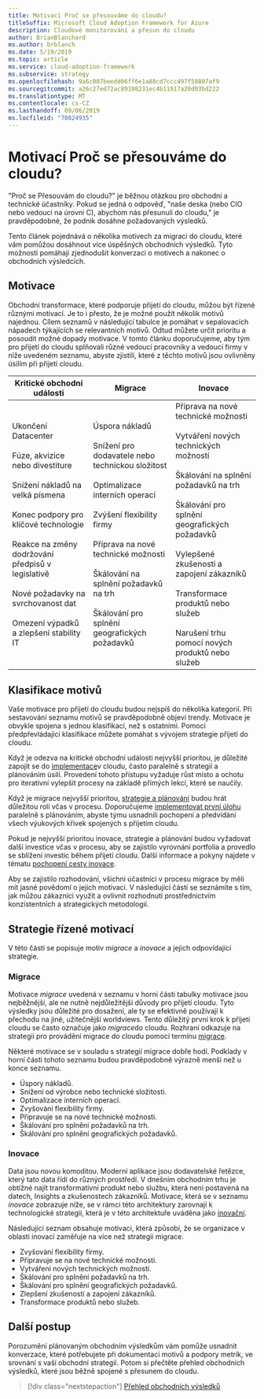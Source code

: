 ```yaml
---
title: Motivací Proč se přesouváme do cloudu?
titleSuffix: Microsoft Cloud Adoption Framework for Azure
description: Cloudové monitorování a přesun do cloudu
author: BrianBlanchard
ms.author: brblanch
ms.date: 5/19/2019
ms.topic: article
ms.service: cloud-adoption-framework
ms.subservice: strategy
ms.openlocfilehash: 9a6c007beedd06ff6e1a88cd7ccc497f58807af9
ms.sourcegitcommit: a26c27ed72ac89198231ec4b11917a20d03bd222
ms.translationtype: MT
ms.contentlocale: cs-CZ
ms.lasthandoff: 09/06/2019
ms.locfileid: "70824935"
---
```

<!-- markdownlint-disable MD026 -->

# <a name="motivations-why-are-we-moving-to-the-cloud"></a>Motivací Proč se přesouváme do cloudu?

"Proč se Přesouvám do cloudu?" je běžnou otázkou pro obchodní a technické účastníky. Pokud se jedná o odpověď, "naše deska (nebo CIO nebo vedoucí na úrovni C), abychom nás přesunuli do cloudu," je pravděpodobné, že podnik dosáhne požadovaných výsledků.

Tento článek pojednává o několika motivech za migraci do cloudu, které vám pomůžou dosáhnout více úspěšných obchodních výsledků. Tyto možnosti pomáhají zjednodušit konverzaci o motivech a nakonec o obchodních výsledcích.

## <a name="motivations"></a>Motivace

Obchodní transformace, které podporuje přijetí do cloudu, můžou být řízené různými motivací. Je to i přesto, že je možné použít několik motivů najednou. Cílem seznamů v následující tabulce je pomáhat v sepalovacích nápadech týkajících se relevantních motivů. Odtud můžete určit prioritu a posoudit možné dopady motivace. V tomto článku doporučujeme, aby tým pro přijetí do cloudu splňovali různé vedoucí pracovníky a vedoucí firmy v níže uvedeném seznamu, abyste zjistili, které z těchto motivů jsou ovlivněny úsilím při přijetí cloudu.

<!-- markdownlint-disable MD033 -->

| Kritické obchodní události | Migrace | Inovace |
|---|---|---|
| Ukončení Datacenter<br/><br/>Fúze, akvizice nebo divestiture<br/><br/>Snížení nákladů na velká písmena<br/><br/>Konec podpory pro klíčové technologie<br/><br/>Reakce na změny dodržování předpisů v legislativě<br/><br/>Nové požadavky na svrchovanost dat<br/><br/>Omezení výpadků a zlepšení stability IT | Úspora nákladů<br/><br/>Snížení pro dodavatele nebo technickou složitost<br/><br/>Optimalizace interních operací<br/><br/>Zvýšení flexibility firmy<br/><br/>Příprava na nové technické možnosti<br/><br/>Škálování na splnění požadavků na trh<br/><br/>Škálování pro splnění geografických požadavků | Příprava na nové technické možnosti<br/><br/>Vytváření nových technických možností<br/><br/>Škálování na splnění požadavků na trh<br/><br/>Škálování pro splnění geografických požadavků<br/><br/>Vylepšené zkušenosti a zapojení zákazníků<br/><br/>Transformace produktů nebo služeb<br/><br/>Narušení trhu pomocí nových produktů nebo služeb |

## <a name="classify-your-motivations"></a>Klasifikace motivů

Vaše motivace pro přijetí do cloudu budou nejspíš do několika kategorií. Při sestavování seznamu motivů se pravděpodobně objeví trendy. Motivace je obvykle spojena s jednou klasifikací, než s ostatními. Pomocí předpřevládající klasifikace můžete pomáhat s vývojem strategie přijetí do cloudu.

Když je odezva na kritické obchodní události nejvyšší prioritou, je důležité zapojit se do [implementace](../getting-started/migrate.md#cloud-implementation)v cloudu, často paralelně s strategií a plánováním úsilí. Provedení tohoto přístupu vyžaduje růst místo a ochotu pro iterativní vylepšit procesy na základě přímých lekcí, které se naučily.

Když je migrace nejvyšší prioritou, [strategie a plánování](../getting-started/migrate.md#cloud-strategy-and-planning) budou hrát důležitou roli včas v procesu. Doporučujeme [implementovat první úlohu](../getting-started/migrate.md#cloud-implementation) paralelně s plánováním, abyste týmu usnadnili pochopení a předvídání všech výukových křivek spojených s přijetím cloudu.

Pokud je nejvyšší prioritou inovace, strategie a plánování budou vyžadovat další investice včas v procesu, aby se zajistilo vyrovnání portfolia a provedlo se sblížení investic během přijetí cloudu. Další informace a pokyny najdete v tématu [pochopení cesty inovace](../getting-started/innovate.md).

Aby se zajistilo rozhodování, všichni účastníci v procesu migrace by měli mít jasné povědomí o jejich motivaci. V následující části se seznámíte s tím, jak můžou zákazníci využít a ovlivnit rozhodnutí prostřednictvím konzistentních a strategických metodologií.

## <a name="motivation-driven-strategies"></a>Strategie řízené motivací

V této části se popisuje motiv *migrace* a *inovace* a jejich odpovídající strategie.

### <a name="migration"></a>Migrace

Motivace *migrace* uvedená v seznamu v horní části tabulky motivace jsou nejběžnější, ale ne nutně nejdůležitější důvody pro přijetí cloudu. Tyto výsledky jsou důležité pro dosažení, ale ty se efektivně používají k přechodu na jiné, užitečnější worldviews. Tento důležitý první krok k přijetí cloudu se často označuje jako *migrace*do cloudu. Rozhraní odkazuje na strategii pro provádění migrace do cloudu pomocí termínu [migrace](../getting-started/migrate.md).

Některé motivace se v souladu s strategií migrace dobře hodí. Podklady v horní části tohoto seznamu budou pravděpodobně výrazně menší než u konce seznamu.

- Úspory nákladů.
- Snížení od výrobce nebo technické složitosti.
- Optimalizace interních operací.
- Zvyšování flexibility firmy.
- Připravuje se na nové technické možnosti.
- Škálování pro splnění požadavků na trh.
- Škálování pro splnění geografických požadavků.

### <a name="innovation"></a>Inovace

Data jsou novou komoditou. Moderní aplikace jsou dodavatelské řetězce, který tato data řídí do různých prostředí. V dnešním obchodním trhu je obtížné najít transformativní produkt nebo službu, která není postavená na datech, Insights a zkušenostech zákazníků. Motivace, která se v seznamu *inovace* zobrazuje níže, se v rámci této architektury zarovnají k technologické strategii, která je v této architektuře uváděna jako [inovační](../getting-started/innovate.md).

Následující seznam obsahuje motivaci, která způsobí, že se organizace v oblasti inovací zaměřuje na více než strategii migrace.

- Zvyšování flexibility firmy.
- Připravuje se na nové technické možnosti.
- Vytváření nových technických možností.
- Škálování pro splnění požadavků na trh.
- Škálování pro splnění geografických požadavků.
- Zlepšení zkušeností a zapojení zákazníků.
- Transformace produktů nebo služeb.

## <a name="next-steps"></a>Další postup

Porozumění plánovaným obchodním výsledkům vám pomůže usnadnit konverzace, které potřebujete při dokumentaci motivů a podpory metrik, ve srovnání s vaší obchodní strategií. Potom si přečtěte přehled obchodních výsledků, které jsou běžně spojené s přesunem do cloudu.

> [!div class="nextstepaction"]
> [Přehled obchodních výsledků](./business-outcomes/index.md)
